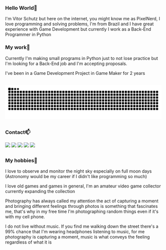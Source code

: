 
### Hello World👋

I'm Vitor Schutz but here on the internet, you might know me as PixelNerd, I love programming and solving problems, I'm from Brazil and I have great experience with Game Development but currently I work as a Back-End Programmer in Python

### My work🔧

Currently I'm making small programs in Python just to not lose practice but I'm looking for a Back-End job and I'm accepting proposals.

I've been in a Game Development Project in Game Maker for 2 years

  ##
  ![Snake animation](https://github.com/VitorSchutz/VitorSchutz/blob/output/github-contribution-grid-snake.svg)
  ##



### Contact📫
<div> 
  <a href = "mailto:PixelNerdNetwork@gmail.com"><img src="https://img.shields.io/badge/-Gmail-%23333?style=for-the-badge&logo=gmail&logoColor=white" target="_blank"></a>
  <a href="https://www.instagram.com/vitorschutz/?hl=pt-br" target="_blank"><img src="https://img.shields.io/badge/-Instagram-%23E4405F?style=for-the-badge&logo=instagram&logoColor=white" target="_blank"></a>
  <a href="https://twitter.com/VitorSchutz1" target="_blank"><img src="https://img.shields.io/badge/Twitter-1DA1F2?style=for-the-badge&logo=twitter&logoColor=white" target="_blank"></a>
  <a href="https://www.youtube.com/channel/UCp1yOVFd0j7h-LT3VzIS75Q" target="_blank"><img src="https://img.shields.io/badge/YouTube-FF0000?style=for-the-badge&logo=youtube&logoColor=white" target="_blank"></a>
 	<a href="https://www.twitch.tv/pixelnerdguild" target="_blank"><img src="https://img.shields.io/badge/Twitch-9146FF?style=for-the-badge&logo=twitch&logoColor=white" target="_blank"></a>

  
 

  ##


### My hobbies🔭

I love to observe and monitor the night sky especially on full moon days (Astronomy would be my career if I didn't like programming so much)

I love old games and games in general, I'm an amateur video game collector currently expanding the collection

Photography has always called my attention the act of capturing a moment and bringing different feelings through photos is something that fascinates me, that's why in my free time I'm photographing random things even if it's with my cell phone.

I do not live without music.
If you find me walking down the street there's a 99% chance that I'm wearing headphones listening to music, for me photography is capturing a moment, music is what conveys the feeling regardless of what it is





